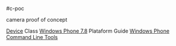 #c-poc


camera proof of concept 

[Device](http://cordova.apache.org/docs/en/3.0.0/cordova_device_device.md.html#device.uuid) Class
[Windows Phone 7.8](http://cordova.apache.org/docs/en/2.9.0/guide_getting-started_windows-phone-7_index.md.html#Getting%20Started%20with%20Windows%20Phone%207) Plataform Guide
[Windows Phone Command Line Tools](http://docs.phonegap.com/en/edge/guide_platforms_wp8_tools.md.html#Windows%20Phone%20Command-line%20Tools) 
